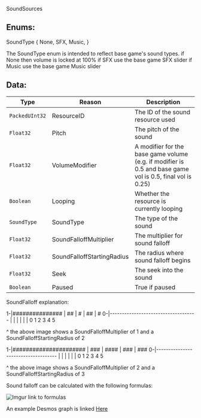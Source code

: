 SoundSources 

## Enums:
SoundType {
  None,
  SFX,
  Music,
}

The SoundType enum is intended to reflect base game's sound types.
if None then volume is locked at 100%
if SFX use the base game SFX slider
if Music use the base game Music slider

## Data:
|Type|Reason|Description|
|-|-|-|
|`PackedUInt32`|ResourceID|The ID of the sound resource used|
|`Float32`|Pitch|The pitch of the sound|
|`Float32`|VolumeModifier|A modifier for the base game volume (e.g. if modifier is 0.5 and base game vol is 0.5, final vol is 0.25)|
|`Boolean`|Looping|Whether the resource is currently looping|
|`SoundType`|SoundType|The type of the sound|
|`Float32`|SoundFalloffMultiplier|The multiplier for sound falloff|
|`Float32`|SoundFalloffStartingRadius|The radius where sound falloff begins|
|`Float32`|Seek|The seek into the sound|
|`Boolean`|Paused|True if paused|

SoundFalloff explanation:

1-|###############
  |               ##
  |                 #
  |                  ##
  |                    #
0-|------------------------------------
   |      |      |      |      |      |
   0      1      2      3      4      5

^ the above image shows a SoundFalloffMultiplier of 1 and a SoundFalloffStartingRadius of 2

1-|######################
  |                      ###
  |                         ####
  |                             ###
  |                                ###
0-|------------------------------------
   |      |      |      |      |      |
   0      1      2      3      4      5

^ the above image shows a SoundFalloffMultiplier of 2 and a SoundFalloffStartingRadius of 3

Sound falloff can be calculated with the following formulas:

![Imgur link to formulas](https://imgur.com/a/ELdbYra)

An example Desmos graph is linked [Here](https://www.desmos.com/calculator/dsqtn31em3)
